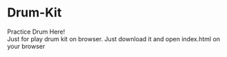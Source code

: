 # Drum-Kit
Practice Drum Here!
<br>Just for play drum kit on browser.
Just download it and open index.html on your browser
